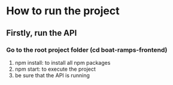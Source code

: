 # How to run the project

## Firstly, run the API

### Go to the root project folder (cd boat-ramps-frontend)

<ol>
    <li>npm install: to install all npm packages</li>
    <li>npm start: to execute the project</li>
    <li>be sure that the API is running</li>
</ol>
